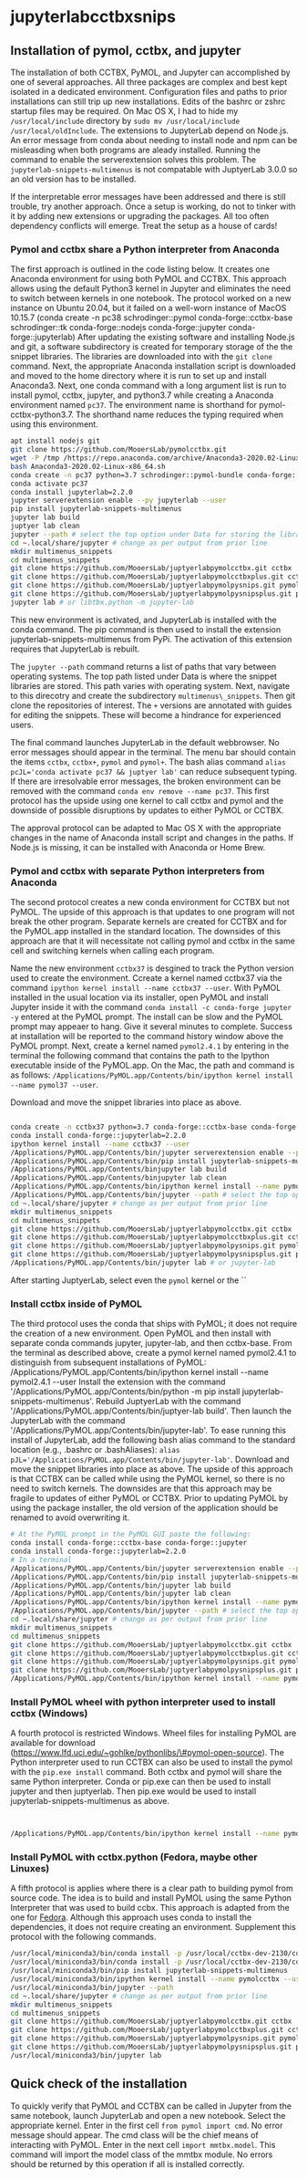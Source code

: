 # jupyterlabcctbxsnips


## Installation of pymol, cctbx, and jupyter 

The installation of both CCTBX, PyMOL, and Jupyter can accomplished by one of several approaches.
All three packages are complex and best kept isolated in a dedicated environment.
Configuration files and paths to prior installations can still trip up new installations. 
Edits of the bashrc or zshrc startup files may be required.
On Mac OS X, I had to hide my `/usr/local/include` directory by `sudo mv /usr/local/include /usr/local/oldInclude`.
The extensions to JupyterLab depend on Node.js. 
An error message from conda about needing to install node and npm can be misleasding when both programs are aleady installed. 
Running the command to enable the serverextension solves this problem.
The `jupyterlab-snippets-multimenus` is not compatable with JuptyerLab 3.0.0 so an old version has to be installed.

If the interpretable error messages have been addressed and there is still trouble, try another approach.
Once a setup is working, do not to tinker with it by adding new extensions or upgrading the packages.
All too often dependency conflicts will emerge.
Treat the setup as a house of cards!


### Pymol and cctbx share a Python interpreter from Anaconda

The first approach is outlined in the code listing below.
It creates one Anaconda environment for using both PyMOL and CCTBX.
This approach allows using the default Python3 kernel in Jupyter and eliminates the need to switch between kernels in one notebook.
The protocol worked on a new instance on Ubuntu 20.04, but it failed on a well-worn instance of MacOS 10.15.7
(conda create -n pc38 schrodinger::pymol conda-forge::cctbx-base schrodinger::tk conda-forge::nodejs conda-forge::jupyter conda-forge::jupyterlab)
After updating the existing software and installing Node.js and git, a software subdirectory is created for temporary storage of the the snippet libraries.
The libraries are downloaded into with the `git clone` command.
Next, the appropriate Anaconda installation script is downloaded and moved to the home directory where it is run to set up and install Anaconda3.
Next, one conda command with a long argument list is run to install pymol, cctbx, jupyter, and python3.7 while creating a Anaconda environment named `pc37`.
The environment name is shorthand for pymol-cctbx-python3.7.
The shorthand name reduces the typing required when using this environment.

```bash
apt install nodejs git
git clone https://github.com/MooersLab/pymolcctbx.git
wget -P /tmp /https://repo.anaconda.com/archive/Anaconda3-2020.02-Linux-x86_64.sh
bash Anaconda3-2020.02-Linux-x86_64.sh
conda create -n pc37 python=3.7 schrodinger::pymol-bundle conda-forge::cctbx-base conda-forge::jupyter
conda activate pc37
conda install jupyterlab=2.2.0
jupyter serverextension enable --py jupyterlab --user
pip install jupyterlab-snippets-multimenus
jupyter lab build 
juptyer lab clean
jupyter --path # select the top option under Data for storing the libraries
cd ~.local/share/jupyter # change as per output from prior line
mkdir multimenus_snippets
cd multimenus_snippets
git clone https://github.com/MooersLab/juptyerlabpymolcctbx.git cctbx
git clone https://github.com/MooersLab/juptyerlabpymolcctbxplus.git cctbx+
git clone https://github.com/MooersLab/juptyerlabpymolpysnips.git pymol
git clone https://github.com/MooersLab/juptyerlabpymolpysnipsplus.git pymol+
jupyter lab # or libtbx.python -m jupyter-lab
```

This new environment is activated, and JupyterLab is installed with the conda command.
The pip command is then used to install the extension jupyterlab-snippets-multimenus from PyPi.
The activation of this extension requires that JupyterLab is rebuilt.

The `jupyter --path` command returns a list of paths that vary between operating systems.
The top path listed under Data is where the snippet libraries are stored.
This path varies with operating system.
Next, navigate to this direcotry and create the subdirectory `multimenus\_snippets`.
Then git clone the repositories of interest. 
The `+` versions are annotated with guides for editing the snippets.
These will become a hindrance for experienced users.  

The final command launches JupyterLab in the default webbrowser.
No error messages should appear in the terminal.
The menu bar should contain the items `cctbx`, `cctbx+`, `pymol` and `pymol+`.
The bash alias command `alias pcJL='conda activate pc37 && juptyer lab'` can reduce subsequent typing.
If there are irresolvable error messages, the broken environment can be removed with the command `conda env remove --name pc37`.
This first protocol has the upside using one kernel to call cctbx and pymol and the downside of possible  disruptions by updates to either PyMOL or CCTBX.

The approval protocol can be adapted to Mac OS X with the appropriate changes in the name of Anaconda install script and changes in the paths.
If Node.js is missing, it can be installed with Anaconda or Home Brew. 


### Pymol and cctbx with separate Python interpreters from Anaconda


The second protocol creates a new conda environment for CCTBX but not PyMOL.
The upside of this approach is that updates to one program will not break the other program.
Separate kernels are created for CCTBX and for the PyMOL.app installed in the standard location.
The downsides of this approach are that it will necessitate not calling pymol and cctbx in the same cell and switching kernels when calling each program.

Name the new environment `cctbx37` is desgined to track the Python version used to create the environment. 
Ccreate a kernel named cctbx37 via the command `ipython kernel install --name cctbx37 --user`.
With PyMOL installed in the usual location via its installer, open PyMOL and install Jupyter inside it with the command `conda install -c conda-forge jupyter -y` entered at the PyMOL prompt.
The install can be slow and the PyMOL prompt may appeaer to hang.
Give it several minutes to complete.
Success at installation will be reported to the command history window above the PyMOL prompt.
Next, create a kernel named `pymol2.4.1` by entering in the terminal the following command that contains the path to the Ipython executable inside of the PyMOL.app.
On the Mac, the path and command is as follows: `/Applications/PyMOL.app/Contents/bin/ipython kernel install --name pymol37 --user`.

Download and move the snippet libraries into place as above.

```bash

conda create -n cctbx37 python=3.7 conda-forge::cctbx-base conda-forge::jupyter 
conda install conda-forge::jupyterlab=2.2.0
ipython kernel install --name cctbx37 --user
/Applications/PyMOL.app/Contents/bin/jupyter serverextension enable --py jupyterlab --user
/Applications/PyMOL.app/Contents/bin/pip install jupyterlab-snippets-multimenus
/Applications/PyMOL.app/Contents/binjupyter lab build
/Applications/PyMOL.app/Contents/binjupyter lab clean
/Applications/PyMOL.app/Contents/bin/ipython kernel install --name pymol --user
/Applications/PyMOL.app/Contents/bin/jupyter --path # select the top option under Data for storing the libraries
cd ~.local/share/jupyter # change as per output from prior line
mkdir multimenus_snippets
cd multimenus_snippets
git clone https://github.com/MooersLab/juptyerlabpymolcctbx.git cctbx
git clone https://github.com/MooersLab/juptyerlabpymolcctbxplus.git cctbx+
git clone https://github.com/MooersLab/juptyerlabpymolpysnips.git pymol
git clone https://github.com/MooersLab/juptyerlabpymolpysnipsplus.git pymol+
/Applications/PyMOL.app/Contents/bin/jupyter lab # or jupyter-lab
```

After starting JuptyerLab, select even the `pymol` kernel or the ``




### Install cctbx inside of PyMOL

The third protocol uses the conda that ships with PyMOL; it does not require the creation of a new environment.
Open PyMOL and then install with separate conda commands jupyter, jupyter-lab, and then cctbx-base.
From the terminal as described above, create a pymol kernel named pymol2.4.1 to distinguish from subsequent installations of PyMOL:
/Applications/PyMOL.app/Contents/bin/ipython kernel install --name pymol2.4.1 --user
Install the extension with the command '/Applications/PyMOL.app/Contents/bin/python -m pip install jupyterlab-snippets-multimenus'.
Rebuild JuptyerLab with the command '/Applications/PyMOL.app/Contents/bin/juptyer-lab build'.
Then launch the JupyterLab with the command '/Applications/PyMOL.app/Contents/bin/jupyter-lab'.
To ease running this install of JupyterLab, add the following bash alias command to the standard location (e.g., .bashrc or .bashAliases): `alias pJL='/Applications/PyMOL.app/Contents/bin/jupyter-lab'`.
Download and move the snippet libraries into place as above.
The upside of this approach is that CCTBX can be called while using the PyMOL kernel, so there is no need to switch kernels.
The downsides are that this approach may be fragile to updates of either PyMOL or CCTBX.
Prior to updating PyMOL by using the package installer, the old version of the application should be renamed to avoid overwriting it.

```bash
# At the PyMOL prompt in the PyMOL GUI paste the following:
conda install conda-forge::cctbx-base conda-forge::jupyter 
conda install conda-forge::jupyterlab=2.2.0
# In a terminal
/Applications/PyMOL.app/Contents/bin/jupyter serverextension enable --py jupyterlab --user
/Applications/PyMOL.app/Contents/bin/pip install jupyterlab-snippets-multimenus
/Applications/PyMOL.app/Contents/bin/jupyter lab build
/Applications/PyMOL.app/Contents/bin/jupyter lab clean
/Applications/PyMOL.app/Contents/bin/ipython kernel install --name pymol --user
/Applications/PyMOL.app/Contents/bin/jupyter --path # select the top option under Data for storing the libraries
cd ~.local/share/jupyter # change as per output from prior line
mkdir multimenus_snippets
cd multimenus_snippets
git clone https://github.com/MooersLab/juptyerlabpymolcctbx.git cctbx
git clone https://github.com/MooersLab/juptyerlabpymolcctbxplus.git cctbx+
git clone https://github.com/MooersLab/juptyerlabpymolpysnips.git pymol
git clone https://github.com/MooersLab/juptyerlabpymolpysnipsplus.git pymol+
/Applications/PyMOL.app/Contents/bin/ipython kernel install --name pymol37 --user
```


### Install PyMOL wheel with python interpreter used to install cctbx (Windows)

A fourth protocol is restricted Windows.
Wheel files for installing PyMOL are available for download (https://www.lfd.uci.edu/~gohlke/pythonlibs/\#pymol-open-source).
The Python interpreter used to run CCTBX can also be used to install the pymol with the `pip.exe install` command. 
Both cctbx and pymol will share the same Python interpreter.
Conda or pip.exe can then be used to install jupyter and then juptyerlab. 
Then pip.exe would be used to install jupyterlab-snippets-multimenus as above.



```bash


/Applications/PyMOL.app/Contents/bin/ipython kernel install --name pymol37 --user
```


###  Install PyMOL with cctbx.python (Fedora, maybe other Linuxes)

A fifth protocol is applies where there is a clear path to building pymol from source code.
The idea is to build and install PyMOL using the same Python Interpreter that was used to build ccbx.
This approach is adapted from the one for [Fedora](https://pymolwiki.org/index.php/CCTBX-fedora32).
Although this approach uses conda to install the dependencies, it does not require creating an environment.
Supplement this protocol with the following commands.
 

```bash
/usr/local/miniconda3/bin/conda install -p /usr/local/cctbx-dev-2130/conda_base conda-forge::juptyer
/usr/local/miniconda3/bin/conda install -p /usr/local/cctbx-dev-2130/conda_base conda-forge::juptyerlab=2.2.0
/usr/local/miniconda3/bin/pip install jupyterlab-snippets-multimenus
/usr/local/miniconda3/bin/ipython kernel install --name pymolcctbx --user
/usr/local/miniconda3/bin/jupyter --path
cd ~.local/share/jupyter # change as per output from prior line
mkdir multimenus_snippets
cd multimenus_snippets
git clone https://github.com/MooersLab/juptyerlabpymolcctbx.git cctbx
git clone https://github.com/MooersLab/juptyerlabpymolcctbxplus.git cctbx+
git clone https://github.com/MooersLab/juptyerlabpymolpysnips.git pymol
git clone https://github.com/MooersLab/juptyerlabpymolpysnipsplus.git pymol+
/usr/local/miniconda3/bin/jupyter lab
```




## Quick check of the installation

To quickly verify that PyMOL and CCTBX can be called in Jupyter from the same notebook, launch JupyterLab and open a new notebook.
Select the appropriate kernel.
Enter in the first cell `from pymol import cmd`.
No error message should appear.
The cmd class will be the chief means of interacting with PyMOL.
Enter in the next cell `import mmtbx.model`.
This command will import the model class of the mmtbx module.
No errors should be returned by this operation if all is installed correctly.



